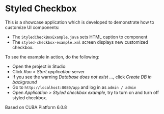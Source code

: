 # Styled Checkbox

This is a showcase application which is developed to demonstrate how to customize UI components:
  - The `StyledCheckBoxExample.java` sets HTML caption to component
  - The `styled-checkbox-example.xml` screen displays new customized checkbox.

To see the example in action, do the following:
  - Open the project in Studio
  - Click *Run* > *Start application* server
  - If you see the warning *Database does not exist* ..., click *Create DB in background*
  - Go to `http://localhost:8080/app` and log in as `admin / admin`
  - Open *Application* > *Styled checkbox example*, try to turn on and turn off styled checkbox.

Based on CUBA Platform 6.0.8
